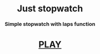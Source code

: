 <div align="center">

# Just stopwatch

### Simple stopwatch with laps function

# [PLAY]([https://s1000dev.github.io/timer/]) 

</div>
